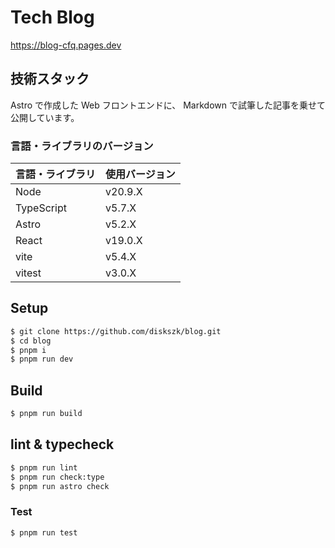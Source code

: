 # Tech Blog

https://blog-cfq.pages.dev

## 技術スタック

Astro で作成した Web フロントエンドに、 Markdown で試筆した記事を乗せて公開しています。  

### 言語・ライブラリのバージョン

| 言語・ライブラリ | 使用バージョン |
| ---------------- | -------------- |
| Node             | v20.9.X        |
| TypeScript       | v5.7.X         |
| Astro            | v5.2.X         |
| React            | v19.0.X        |
| vite             | v5.4.X        |
| vitest           | v3.0.X         |

## Setup

```sh
$ git clone https://github.com/diskszk/blog.git
$ cd blog
$ pnpm i
$ pnpm run dev
```

## Build

```sh
$ pnpm run build
```

## lint & typecheck

```sh
$ pnpm run lint
$ pnpm run check:type
$ pnpm run astro check
```

### Test

```sh
$ pnpm run test
```
